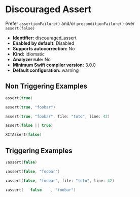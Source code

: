 # Discouraged Assert

Prefer `assertionFailure()` and/or `preconditionFailure()` over `assert(false)`

* **Identifier:** discouraged_assert
* **Enabled by default:** Disabled
* **Supports autocorrection:** No
* **Kind:** idiomatic
* **Analyzer rule:** No
* **Minimum Swift compiler version:** 3.0.0
* **Default configuration:** warning

## Non Triggering Examples

```swift
assert(true)
```

```swift
assert(true, "foobar")
```

```swift
assert(true, "foobar", file: "toto", line: 42)
```

```swift
assert(false || true)
```

```swift
XCTAssert(false)
```

## Triggering Examples

```swift
↓assert(false)
```

```swift
↓assert(false, "foobar")
```

```swift
↓assert(false, "foobar", file: "toto", line: 42)
```

```swift
↓assert(   false    , "foobar")
```